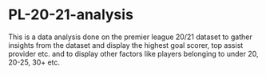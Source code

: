 # PL-20-21-analysis
This is a data analysis done on the premier league 20/21 dataset to gather insights from the dataset and display the highest goal scorer, top assist provider etc. and to display other factors like players belonging to under 20, 20-25, 30+ etc.
